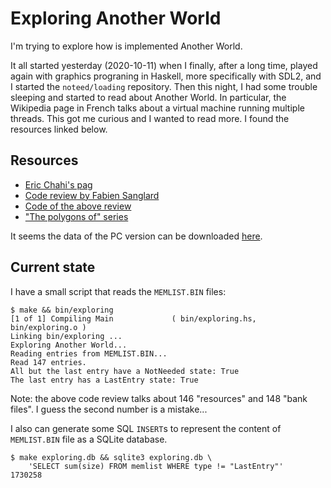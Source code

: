 # Exploring Another World

I'm trying to explore how is implemented Another World.

It all started yesterday (2020-10-11) when I finally, after a long time, played
again with graphics prograning in Haskell, more specifically with SDL2, and I
started the `noteed/loading` repository. Then this night, I had some trouble
sleeping and started to read about Another World. In particular, the Wikipedia
page in French talks about a virtual machine running multiple threads. This got
me curious and I wanted to read more. I found the resources linked below.


## Resources

- [Eric Chahi's pag](http://www.anotherworld.fr/anotherworld_uk/another_world.htm)
- [Code review by Fabien Sanglard](https://fabiensanglard.net/anotherWorld_code_review/)
- [Code of the above review](https://github.com/fabiensanglard/Another-World-Bytecode-Interpreter)
- ["The polygons of" series](https://fabiensanglard.net/another_world_polygons/)

It seems the data of the PC version can be downloaded
[here](https://www.abandonware-france.org/ltf_abandon/ltf_jeu.php?id=68).


## Current state

I have a small script that reads the `MEMLIST.BIN` files:

```
$ make && bin/exploring
[1 of 1] Compiling Main             ( bin/exploring.hs, bin/exploring.o )
Linking bin/exploring ...
Exploring Another World...
Reading entries from MEMLIST.BIN...
Read 147 entries.
All but the last entry have a NotNeeded state: True
The last entry has a LastEntry state: True
```

Note: the above code review talks about 146 "resources" and 148 "bank files".
I guess the second number is a mistake...

I also can generate some SQL `INSERT`s to represent the content of
`MEMLIST.BIN` file as a SQLite database.

```
$ make exploring.db && sqlite3 exploring.db \
    'SELECT sum(size) FROM memlist WHERE type != "LastEntry"'
1730258
```
